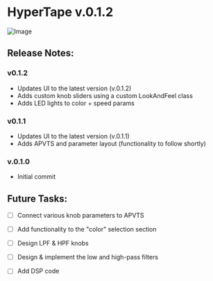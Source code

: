 # HyperTape v.0.1.2

![Image](https://github.com/user-attachments/assets/019d981b-a4a9-49dd-9554-edec5160fe96)

## Release Notes:

### v0.1.2

- Updates UI to the latest version (v.0.1.2)
- Adds custom knob sliders using a custom LookAndFeel class
- Adds LED lights to color + speed params

### v0.1.1

- Updates UI to the latest version (v.0.1.1)
- Adds APVTS and parameter layout (functionality to follow shortly)

### v.0.1.0

- Initial commit

## Future Tasks:

- [ ] Connect various knob parameters to APVTS
- [ ] Add functionality to the "color" selection section
- [ ] Design LPF & HPF knobs
- [ ] Design & implement the low and high-pass filters
- [ ] Add DSP code

